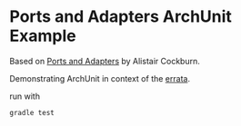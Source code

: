 # Ports and Adapters ArchUnit Example

Based on [Ports and Adapters](https://alistair.cockburn.us/hexagonal-architecture/)
by Alistair Cockburn.

Demonstrating ArchUnit in context of the [errata](https://x.com/TotherAlistair/status/1862947793310224452).

run with

```shell
gradle test
```
